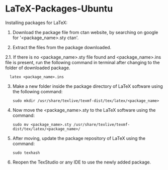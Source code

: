 # LaTeX-Packages-Ubuntu

Installing packages for LaTeX:

1. Download the package file from ctan website, by searching on google for '<package_name>.sty ctan'.

2. Extract the files from the package downloaded.

  2.1. If there is no <package_name>.sty file found and <package_name>.ins file is present, run the following command in terminal after changing to the folder of downloaded package.
  
      latex <package_name>.ins

3. Make a new folder inside the package directory of LaTeX software using the following command:

      `sudo mkdir /usr/share/texlive/texmf-dist/tex/latex/<package_name>`

4. Now move the <package_name>.sty to the LaTeX software using the command:

      `sudo mv <package_name>.sty /usr/share/texlive/texmf-dist/tex/latex/<package_name>/`

5. After moving, update the package repository of LaTeX using the command:

      `sudo texhash`

6. Reopen the TexStudio or any IDE to use the newly added package.

